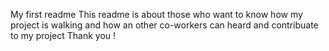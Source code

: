 My first readme
This readme is about those who want to know how my project is walking and how an other co-workers can heard and contribuate to my project
Thank you !
